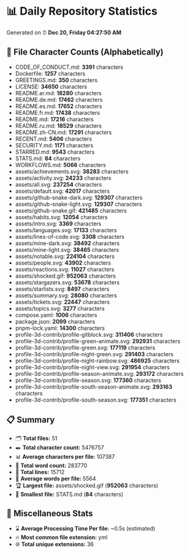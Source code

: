 # 📊 Daily Repository Statistics
Generated on ⏰ **Dec 20, Friday 04:27:50 AM**

## 📂 File Character Counts (Alphabetically)
- CODE_OF_CONDUCT.md: **3391** characters
- Dockerfile: **1257** characters
- GREETINGS.md: **350** characters
- LICENSE: **34650** characters
- README.ar.md: **18280** characters
- README.de.md: **17462** characters
- README.es.md: **17652** characters
- README.fr.md: **17438** characters
- README.md: **17216** characters
- README.ru.md: **18529** characters
- README.zh-CN.md: **17291** characters
- RECENT.md: **5406** characters
- SECURITY.md: **1171** characters
- STARRED.md: **9543** characters
- STATS.md: **84** characters
- WORKFLOWS.md: **5066** characters
- assets/achievements.svg: **38283** characters
- assets/activity.svg: **24233** characters
- assets/all.svg: **237254** characters
- assets/default.svg: **42017** characters
- assets/github-snake-dark.svg: **129307** characters
- assets/github-snake-light.svg: **129307** characters
- assets/github-snake.gif: **421485** characters
- assets/habits.svg: **12054** characters
- assets/intro.svg: **3369** characters
- assets/languages.svg: **17133** characters
- assets/lines-of-code.svg: **3308** characters
- assets/mine-dark.svg: **38492** characters
- assets/mine-light.svg: **38465** characters
- assets/notable.svg: **224104** characters
- assets/people.svg: **43902** characters
- assets/reactions.svg: **11027** characters
- assets/shocked.gif: **952063** characters
- assets/stargazers.svg: **53678** characters
- assets/starlists.svg: **8497** characters
- assets/summary.svg: **28080** characters
- assets/tickets.svg: **22447** characters
- assets/topics.svg: **3277** characters
- compose.yaml: **1006** characters
- package.json: **2099** characters
- pnpm-lock.yaml: **14300** characters
- profile-3d-contrib/profile-gitblock.svg: **311406** characters
- profile-3d-contrib/profile-green-animate.svg: **292931** characters
- profile-3d-contrib/profile-green.svg: **177119** characters
- profile-3d-contrib/profile-night-green.svg: **291403** characters
- profile-3d-contrib/profile-night-rainbow.svg: **486925** characters
- profile-3d-contrib/profile-night-view.svg: **291954** characters
- profile-3d-contrib/profile-season-animate.svg: **293172** characters
- profile-3d-contrib/profile-season.svg: **177360** characters
- profile-3d-contrib/profile-south-season-animate.svg: **293163** characters
- profile-3d-contrib/profile-south-season.svg: **177351** characters

## 📋 Summary
- 🗂️ **Total files:** 51
- ✒️ **Total character count:** 5476757
- 📊 **Average characters per file:** 107387
- 📝 **Total word count:** 283770
- 🧾 **Total lines:** 15712
- 📐 **Average words per file:** 5564
- 🏆 **Largest file:** assets/shocked.gif (**952063** characters)
- 🥉 **Smallest file:** STATS.md (**84** characters)

## 🌟 Miscellaneous Stats
- ⌛ **Average Processing Time Per file:** ~0.5s (estimated)
- 🔥 **Most common file extension:** yml
- 🌐 **Total unique extensions:** 36
